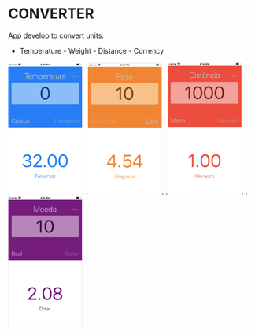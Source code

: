 # CONVERTER
App develop to convert units.
 - Temperature  - Weight  - Distance - Currency
 
<img src="ScreenShots/Temperature.png" width="150">.    .<img src="ScreenShots/Weitgh.png" width="150">.    .<img src="ScreenShots/Distance.png" width="150">.    .<img src="ScreenShots/Currency.png" width="150">
 
